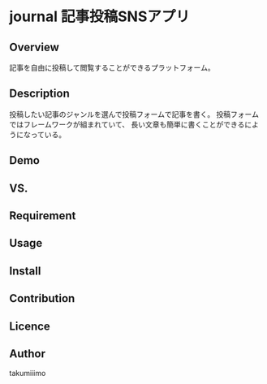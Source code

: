 journal 
記事投稿SNSアプリ
====

## Overview
記事を自由に投稿して閲覧することができるプラットフォーム。

## Description
投稿したい記事のジャンルを選んで投稿フォームで記事を書く。
投稿フォームではフレームワークが組まれていて、
長い文章も簡単に書くことができるにようになっている。


## Demo


## VS. 

## Requirement

## Usage

## Install

## Contribution

## Licence


## Author
takumiiimo
